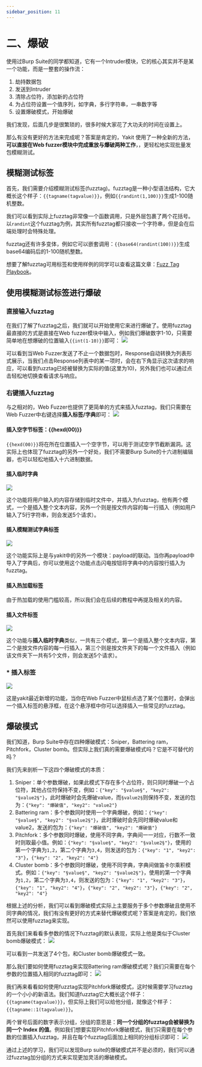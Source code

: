 ```yaml
---
sidebar_position: 11
---
```

# 二、爆破

使用过Burp Suite的同学都知道，它有一个Intruder模块，它的核心其实并不是某一个功能，而是一整套的操作流：
1. 劫持数据包
2. 发送到Intruder
3. 清除占位符，添加新的占位符
4. 为占位符设置一个值序列，如字典，多行字符串，一串数字等
5. 设置爆破模式，开始爆破

我们发现，后面几步是很繁琐的，很多时候大家花了大功夫的时间在设置上。

那么有没有更好的方法来完成呢？答案是肯定的，Yakit 使用了一种全新的方法，**可以直接在Web fuzzer模块中完成重放与爆破两种工作**，，更轻松地实现批量发包模糊测试。

## 模糊测试标签
首先，我们需要介绍模糊测试标签(fuzztag)。fuzztag是一种小型语法结构，它大概长这个样子：`{{tagname(tagvalue)}}`，例如`{{randint(1,100)}}`生成1-100随机整数。

我们可以看到实际上fuzztag非常像一个函数调用，只是外层包裹了两个花括号。以`randint`这个fuzztag为例，其实所有fuzztag都只接收一个字符串，但是会在后端处理时会特殊处理。

fuzztag还有许多变体，例如它可以嵌套调用：`{{base64(randint(100))}}`生成base64编码后的1-100随机整数。

想要了解fuzztag可用标签和使用样例的同学可以查看这篇文章：[Fuzz Tag Playbook](/docs/newforyak/fuzztag)。

## 使用模糊测试标签进行爆破

### 直接输入fuzztag
在我们了解了fuzztag之后，我们就可以开始使用它来进行爆破了。使用fuzztag最直接的方式是直接在Web fuzzer模块中输入，例如我们爆破数字1-10，只需要简单地在想爆破的位置输入`{{int(1-10)}}`即可：
![](/img/products/yakit/Fuzzer-fuzz/1.png)

可以看到当Web Fuzzer发送了不止一个数据包时，Response自动转换为列表形式展示，当我们点击Response列表中的某一项时，会在右下角显示这次请求的响应，可以看到fuzztag已经被替换为实际的值(这里为10)，另外我们也可以通过点击轻松地切换查看请求与响应。

### 右键插入fuzztag
与之相对的，Web Fuzzer也提供了更简单的方式来插入fuzztag，我们只需要在Web Fuzzer中右键选择**插入标签/字典**即可：
![](/img/products/yakit/Fuzzer-fuzz/2.png)

#### 插入空字节标签：{{hexd(00)}}
`{{hexd(00)}}`将在所在位置插入一个空字节，可以用于测试空字节截断漏洞。这实际上也体现了fuzztag的另外一个好处，我们不需要Burp Suite的十六进制编辑器，也可以轻松地插入十六进制数据。

#### 插入临时字典
![](/img/products/yakit/Fuzzer-fuzz/3.png)

这个功能将用户输入的内容存储到临时文件中，并插入为fuzztag，他有两个模式，一个是插入整个文本内容，另外一个则是按文件内容的每一行插入（例如用户输入了5行字符串，则会发送5个请求）。

#### 插入模糊测试字典标签
![](/img/products/yakit/Fuzzer-fuzz/4.png)

这个功能实际上是与yakit中的另外一个模块：payload的联动。当你再payload中导入了字典后，你可以使用这个功能点击闪电按钮将字典中的内容按行插入为fuzztag。

#### 插入热加载标签
由于热加载的使用门槛较高，所以我们会在后续的教程中再提及相关的内容。

#### 插入文件标签
![](/img/products/yakit/Fuzzer-fuzz/5.png)

这个功能与**插入临时字典**类似，一共有三个模式，第一个是插入整个文本内容，第二个是按文件内容的每一行插入，第三个则是按文件夹下的每一个文件插入（例如该文件夹下一共有5个文件，则会发送5个请求）。

### * 插入标签
![](/img/products/yakit/Fuzzer-fuzz/6.png)

这是yakit最近新增的功能，当你在Web Fuzzer中鼠标点选了某个位置时，会弹出一个插入标签的悬浮框，在这个悬浮框中你可以选择插入一些常见的fuzztag。

## 爆破模式
我们知道，Burp Suite中存在四种爆破模式：Sniper，Battering ram，Pitchfork，Cluster bomb。但实际上我们真的需要爆破模式吗？它是不可替代的吗？

我们先来剖析一下这四个爆破模式的本质：
1. Sniper：单个参数爆破，如果此模式下存在多个占位符，则只同时爆破一个占位符，其他占位符保持不变，例如：`{"key": "§value§", "key2": "§value2§"}`，此时爆破时会先爆破value，而`§value2§`则保持不变，发送的包为：`{"key": "爆破值", "key2": "value2"}`
2. Battering ram：多个参数同时使用一个字典爆破，例如：`{"key": "§value§", "key2": "§value2§"}`，此时爆破时会先同时爆破value和value2，发送的包为：`{"key": "爆破值", "key2": "爆破值"}`
3. Pitchfork：多个参数同时爆破，使用不同字典，字典间一一对应，行数不一致时则取最小值。例如：`{"key": "§value§", "key2": "§value2§"}`，使用的第一个字典为`1,2`，第二个字典为`3,4`，则发送的包为：`{"key": "1", "key2": "3"}`，`{"key": "2", "key2": "4"}`
4. Cluster bomb：多个参数同时爆破，使用不同字典，字典间做笛卡尔乘积模式。例如：`{"key": "§value§", "key2": "§value2§"}`，使用的第一个字典为`1,2`，第二个字典为`3,4`，则发送的包为：`{"key": "1", "key2": "3"}`，`{"key": "1", "key2": "4"}`，`{"key": "2", "key2": "3"}`，`{"key": "2", "key2": "4"}`

根据上述的分析，我们可以看到爆破模式实际上主要服务于多个参数爆破且使用不同字典的情况，我们有没有更好的方式来替代爆破模式呢？答案是肯定的，我们依然可以使用fuzztag来实现。

首先我们来看看多参数的情况下fuzztag的默认表现，实际上他是类似于Cluster bomb爆破模式：
![](/img/products/yakit/Fuzzer-fuzz/7.png)

可以看到一共发送了4个包，和Cluster bomb爆破模式一致。

那么我们要如何使用fuzztag来实现Battering ram爆破模式呢？我们只需要在每个参数的位置插入相同的fuzztag即可：
![](/img/products/yakit/Fuzzer-fuzz/8.png)

我们再来看看如何使用fuzztag实现Pitchfork爆破模式，这时候需要学习fuzztag的一个小小的新语法。我们知道fuzztag它大概长这个样子：`{{tagname(tagvalue)}}`，但实际上我们可以给他分组，就像这个样子：`{{tagname::1(tagvalue)}}`。

两个冒号后面的数字表示分组，分组的意思是：**同一个分组的fuzztag会被替换为同一个 Index 的值**。例如我们想要实现Pitchfork爆破模式，我们只需要在每个参数的位置插入fuzztag，并且在每个fuzztag后面加上相同的分组标识即可：
![](/img/products/yakit/Fuzzer-fuzz/9.png)

通过上述的学习，我们可以发现Burp suite的爆破模式并不是必须的，我们可以通过fuzztag加分组的方式来实现更加灵活的爆破模式。